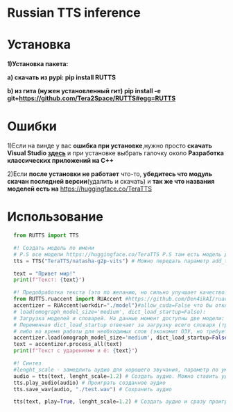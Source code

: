 # Russian TTS inference
# Установка
**1)Установка пакета:**

  **a) скачать из pypi: pip install RUTTS**
  
  **b) из гита (нужен установленный гит) pip install -e git+https://github.com/Tera2Space/RUTTS#egg=RUTTS**
# Ошибки
1)Если на винде у вас **ошибка при установке**,нужно просто **скачать Visual Studio [здесь](https://visualstudio.microsoft.com/ru/thank-you-downloading-visual-studio/?sku=Community&channel=Release&version=VS2022&source=VSLandingPage&cid=2030&passive=false)** и при установке выбрать галочку около **Разработка классических приложений на С++**

2)Если **после установки не работает** что-то, **убедитесь что модуль скачан последней версии**(удалить и скачать) и **так же что названия моделей есть на** https://huggingface.co/TeraTTS
# Использование

```python  
  from RUTTS import TTS

  #! Cоздать модель по имени
  # P.S все модели https://huggingface.co/TeraTTS P.S там есть модель для GLADOS
  tts = TTS("TeraTTS/natasha-g2p-vits") # Можно передать параметр add_time_to_end (по умолчанию = 0.8) это кол-во добавленных секунд в аудио для хорошего звучания

  text = "Привет мир!"
  print(f"Текст: {text}")

  #! Предобработка текста (это по желанию, но сильно улучшает качество!) для этого вам нужно будет `pip install transformers torch==1.13.1`
  from RUTTS.ruaccent import RUAccent #https://github.com/Den4ikAI/ruaccent
  accentizer = RUAccent(workdir="./model")#allow_cuda=False что бы отключить использование видеокарты
  # load(omograph_model_size='medium', dict_load_startup=False): 
  # Загрузка моделей и словарей. На данные момент доступны две модели: medium (рекомендуется к использованию) и small. 
  # Переменная dict_load_startup отвечает за загрузку всего словаря (требуется больше ОЗУ), 
  # либо во время работы для необходимых слов (экономит ОЗУ, но требует быстрые ЖД и работает медленее)
  accentizer.load(omograph_model_size='medium', dict_load_startup=False)
  text = accentizer.process_all(text)
  print(f"Текст с ударениями и ё: {text}")

  #! Синтез
  #lenght_scale - замедлить аудио для хорошего звучания, параметр по умолчанию передается как 1.2, указан для примера
  audio = tts(text, lenght_scale=1.2) # Создать аудио. Можно ставить ударения используя +
  tts.play_audio(audio) # Проиграть созданное аудио
  tts.save_wav(audio, "./test.wav") # Сохранить аудио

  tts(text, play=True, lenght_scale=1.2) # Создать аудио и сразу проиграть его

```
